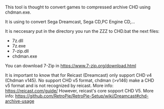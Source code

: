 This tool is thought to convert games to compressed archive CHD using chdman.exe.

It is using to convert Sega Dreamcast, Sega CD,PC Engine CD,...

It is neccesary put in the directory you run the ZZZ to CHD.bat the next files:
+ 7z.dll
+ 7z.exe
+ 7-zip.dll
+ chdman.exe

You can download 7-Zip in https://www.7-zip.org/download.html

It is important to know that for Reicast (Dreamcast) only support CHD v4 (Chdman v145). No support CHD v5 format, chdman (>v146) make a CHD v5 format and is not recognized by reicast. More info: https://reicast.com/guide/
However, reicast's core sopport CHD V5. More info: https://github.com/RetroPie/RetroPie-Setup/wiki/Dreamcast#chd-archive-usage


